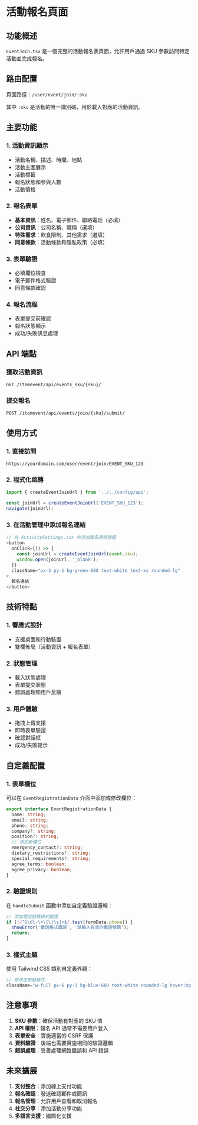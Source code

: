 # 活動報名頁面

## 功能概述

`EventJoin.tsx` 是一個完整的活動報名表頁面，允許用戶通過 SKU 參數訪問特定活動並完成報名。

## 路由配置

頁面路徑：`/user/event/join/:sku`

其中 `:sku` 是活動的唯一識別碼，用於載入對應的活動資訊。

## 主要功能

### 1. 活動資訊顯示
- 活動名稱、描述、時間、地點
- 活動主圖展示
- 活動標籤
- 報名狀態和參與人數
- 活動價格

### 2. 報名表單
- **基本資訊**：姓名、電子郵件、聯絡電話（必填）
- **公司資訊**：公司名稱、職稱（選填）
- **特殊需求**：飲食限制、其他需求（選填）
- **同意條款**：活動條款和隱私政策（必填）

### 3. 表單驗證
- 必填欄位檢查
- 電子郵件格式驗證
- 同意條款確認

### 4. 報名流程
- 表單提交前確認
- 報名狀態顯示
- 成功/失敗訊息處理

## API 端點

### 獲取活動資訊
```
GET /itemevent/api/events_sku/{sku}/
```

### 提交報名
```
POST /itemevent/api/events/join/{sku}/submit/
```

## 使用方式

### 1. 直接訪問
```
https://yourdomain.com/user/event/join/EVENT_SKU_123
```

### 2. 程式化跳轉
```typescript
import { createEventJoinUrl } from '../../config/api';

const joinUrl = createEventJoinUrl('EVENT_SKU_123');
navigate(joinUrl);
```

### 3. 在活動管理中添加報名連結
```typescript
// 在 ActivitySettings.tsx 中添加報名連結按鈕
<button
  onClick={() => {
    const joinUrl = createEventJoinUrl(event.sku);
    window.open(joinUrl, '_blank');
  }}
  className="px-3 py-1 bg-green-600 text-white text-xs rounded-lg"
>
  報名連結
</button>
```

## 技術特點

### 1. 響應式設計
- 支援桌面和行動裝置
- 雙欄佈局（活動資訊 + 報名表單）

### 2. 狀態管理
- 載入狀態處理
- 表單提交狀態
- 錯誤處理和用戶反饋

### 3. 用戶體驗
- 拖拽上傳支援
- 即時表單驗證
- 確認對話框
- 成功/失敗提示

## 自定義配置

### 1. 表單欄位
可以在 `EventRegistrationData` 介面中添加或修改欄位：

```typescript
export interface EventRegistrationData {
  name: string;
  email: string;
  phone: string;
  company?: string;
  position?: string;
  // 添加新欄位
  emergency_contact?: string;
  dietary_restrictions?: string;
  special_requirements?: string;
  agree_terms: boolean;
  agree_privacy: boolean;
}
```

### 2. 驗證規則
在 `handleSubmit` 函數中添加自定義驗證邏輯：

```typescript
// 添加電話號碼格式驗證
if (!/^[\d\-\+\(\)\s]+$/.test(formData.phone)) {
  showError('電話格式錯誤', '請輸入有效的電話號碼');
  return;
}
```

### 3. 樣式主題
使用 Tailwind CSS 類別自定義外觀：

```typescript
// 修改主按鈕樣式
className="w-full px-6 py-3 bg-blue-600 text-white rounded-lg hover:bg-blue-700"
```

## 注意事項

1. **SKU 參數**：確保活動有對應的 SKU 值
2. **API 權限**：報名 API 通常不需要用戶登入
3. **表單安全**：實施適當的 CSRF 保護
4. **資料驗證**：後端也需要實施相同的驗證邏輯
5. **錯誤處理**：妥善處理網路錯誤和 API 錯誤

## 未來擴展

1. **支付整合**：添加線上支付功能
2. **報名確認**：發送確認郵件或簡訊
3. **報名管理**：允許用戶查看和取消報名
4. **社交分享**：添加活動分享功能
5. **多語言支援**：國際化支援
